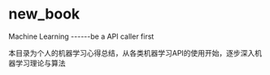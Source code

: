 # new_book
Machine Learning ------be a API caller first

本目录为个人的机器学习心得总结，从各类机器学习API的使用开始，逐步深入机器学习理论与算法
